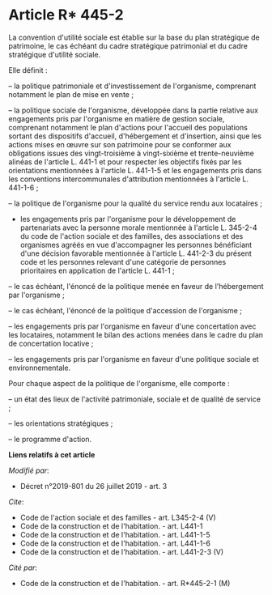 # Article R* 445-2

La convention d'utilité sociale est établie sur la base du plan stratégique de patrimoine, le cas échéant du cadre
stratégique patrimonial et du cadre stratégique d'utilité sociale. 

Elle définit : 

– la politique patrimoniale et d'investissement de l'organisme, comprenant notamment le plan de mise en vente ; 

– la politique sociale de l'organisme, développée dans la partie relative aux engagements pris par l'organisme en matière de
gestion sociale, comprenant notamment le plan d'actions pour l'accueil des populations sortant des dispositifs d'accueil,
d'hébergement et d'insertion, ainsi que les actions mises en œuvre sur son patrimoine pour se conformer aux obligations
issues des vingt-troisième à vingt-sixième et trente-neuvième alinéas de l'article L. 441-1 et pour respecter les objectifs
fixés par les orientations mentionnées à l'article L. 441-1-5 et les engagements pris dans les conventions intercommunales
d'attribution mentionnées à l'article L. 441-1-6 ; 

– la politique de l'organisme pour la qualité du service rendu aux locataires ;

- les engagements pris par l'organisme pour le développement de partenariats avec la personne morale mentionnée à l'article
L. 345-2-4 du code de l'action sociale et des familles, des associations et des organismes agréés en vue d'accompagner les
personnes bénéficiant d'une décision favorable mentionnée à l'article L. 441-2-3 du présent code et les personnes relevant
d'une catégorie de personnes prioritaires en application de l'article L. 441-1 ; 

– le cas échéant, l'énoncé de la politique menée en faveur de l'hébergement par l'organisme ; 

– le cas échéant, l'énoncé de la politique d'accession de l'organisme ; 

– les engagements pris par l'organisme en faveur d'une concertation avec les locataires, notamment le bilan des actions
menées dans le cadre du plan de concertation locative ; 

– les engagements pris par l'organisme en faveur d'une politique sociale et environnementale. 

Pour chaque aspect de la politique de l'organisme, elle comporte : 

– un état des lieux de l'activité patrimoniale, sociale et de qualité de service ; 

– les orientations stratégiques ; 

– le programme d'action.

**Liens relatifs à cet article**

_Modifié par_:

  - Décret n°2019-801 du 26 juillet 2019 - art. 3

_Cite_:

  - Code de l'action sociale et des familles - art. L345-2-4 (V)
  - Code de la construction et de l'habitation. - art. L441-1
  - Code de la construction et de l'habitation. - art. L441-1-5
  - Code de la construction et de l'habitation. - art. L441-1-6
  - Code de la construction et de l'habitation. - art. L441-2-3 (V)

_Cité par_:

  - Code de la construction et de l'habitation. - art. R*445-2-1 (M)

